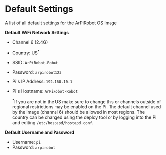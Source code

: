 # Default Settings

A list of all default settings for the ArPiRobot OS Image

**Default WiFi Network Settings**

- Channel 6 (2.4G)
- Country: US<sup>&ast;</sup>
- SSID: `ArPiRobot-Robot`
- Password: `arpirobot123`
- Pi's IP Address: `192.168.10.1`
- Pi's Hostname: `ArPiRobot-Robot`

    <sup>&ast;</sup>If you are not in the US make sure to change this or channels outside of regional restrictions may be enabled on the Pi. The default channel used by the image (channel 6) should be allowed in most regions. The country can be changed using the deploy tool or by logging into the Pi and editing `/etc/hostapd/hostapd.conf`.

**Default Username and Password**

- Username: `pi`
- Password: `arpirobot`
